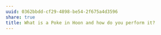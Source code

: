 ```yaml
---
uuid: 0362bbdd-cf29-4898-be54-2f675a4d3596
share: true
title: What is a Poke in Hoon and how do you perform it?
---
```

